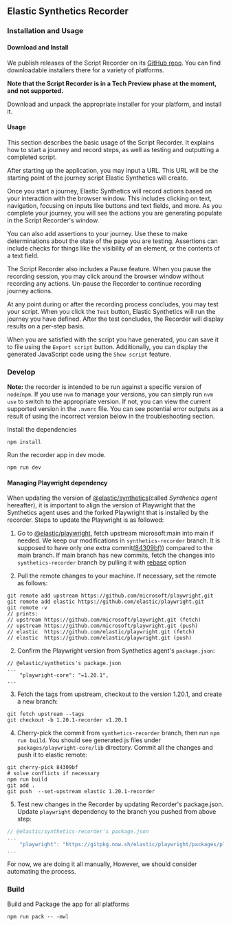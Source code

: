 ## Elastic Synthetics Recorder

### Installation and Usage

#### Download and Install

We publish releases of the Script Recorder on its [GitHub repo](https://github.com/elastic/synthetics-recorder/releases).
You can find downloadable installers there for a variety of platforms.

**Note that the Script Recorder is in a Tech Preview phase at the moment, and not supported.**

Download and unpack the appropriate installer for your platform, and install it.


#### Usage

This section describes the basic usage of the Script Recorder.
It explains how to start a journey and record steps, as well as testing and outputting a completed script.

After starting up the application, you may input a URL.
This URL will be the starting point of the journey script Elastic Synthetics will create.

Once you start a journey, Elastic Synthetics will record actions based on your interaction with the browser window.
This includes clicking on text, navigation, focusing on inputs like buttons and text fields, and more.
As you complete your journey, you will see the actions you are generating populate in the Script Recorder's window.

You can also add assertions to your journey.
Use these to make determinations about the state of the page you are testing.
Assertions can include checks for things like the visibility of an element, or the contents of a text field.

The Script Recorder also includes a Pause feature.
When you pause the recording session, you may click around the browser window without recording any actions.
Un-pause the Recorder to continue recording journey actions.

At any point during or after the recording process concludes, you may test your script.
When you click the `Test` button, Elastic Synthetics will run the journey you have defined.
After the test concludes, the Recorder will display results on a per-step basis.

When you are satisfied with the script you have generated, you can save it to file using the `Export script` button.
Additionally, you can display the generated JavaScript code using the `Show script` feature.

### Develop

**Note:** the recorder is intended to be run against a specific version of `node`/`npm`.
If you use `nvm` to manage your versions, you can simply run `nvm use` to switch to the
appropriate version. If not, you can view the current supported version in the `.nvmrc` file.
You can see potential error outputs as a result of using the incorrect version below in the troubleshooting section.

Install the dependencies

```
npm install
```

Run the recorder app in dev mode.

```
npm run dev
```

#### Managing Playwright dependency
When updating the version of [@elastic/synthetics](https://github.com/elastic/synthetics)(called _Synthetics agent_ hereafter), it is important to align the version of Playwright that the Synthetics agent uses and the forked Playwright that is installed by the recorder. Steps to update the Playwright is as followed:

1. Go to [@elastic/playwright](https://github.com/elastic/playwright), fetch upstream microsoft:main into main if needed. We keep our modifications in `synthetics-recorder` branch. It is supposed to have only one extra commit[(84309bf)](https://github.com/elastic/playwright/commit/84309bf44d2a97889b178f2f2da2bc9f30e5aff8)) compared to the main branch. If main branch has new commits, fetch the changes into `synthetics-recorder` branch by pulling it with [rebase](https://git-scm.com/docs/git-pull#Documentation/git-pull.txt---rebasefalsetruemergesinteractive) option

1. Pull the remote changes to your machine. If necessary, set the remote as follows:
```
git remote add upstream https://github.com/microsoft/playwright.git
git remote add elastic https://github.com/elastic/playwright.git
git remote -v
// prints:
// upstream	https://github.com/microsoft/playwright.git (fetch)
// upstream	https://github.com/microsoft/playwright.git (push)
// elastic  https://github.com/elastic/playwright.git (fetch)
// elastic  https://github.com/elastic/playwright.git (push)
```
2. Confirm the Playwright version from Synthetics agent's `package.json`:
```
// @elastic/synthetics's package.json
...
    "playwright-core": "=1.20.1",
...
```
3. Fetch the tags from upstream, checkout to the version 1.20.1, and create a new branch:
```
git fetch upstream --tags
git checkout -b 1.20.1-recorder v1.20.1
```
4. Cherry-pick the commit from `synthetics-recorder` branch, then run `npm run build`. You should see generated js files under `packages/playwright-core/lib` directory. Commit all the changes and push it to elastic remote:
```
git cherry-pick 84309bf
# solve conflicts if necessary
npm run build
git add .
git push  --set-upstream elastic 1.20.1-recorder
```
5. Test new changes in the Recorder by updating Recorder's package.json. Update `playwright` dependency to the branch you pushed from above step:
```js
// @elastic/synthetics-recorder's package.json
...
    "playwright": "https://gitpkg.now.sh/elastic/playwright/packages/playwright-core?1.20.1-recorder",
...
```

For now, we are doing it all manually, However, we should consider automating the process.
### Build

Build and Package the app for all platforms

```
npm run pack -- -mwl
```
